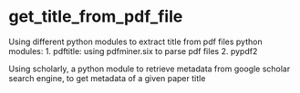 # get_title_from_pdf_file

Using different python modules to extract title from pdf files
	python modules:
	1. pdftitle: using pdfminer.six to parse pdf files
	2. pypdf2
	
Using scholarly, a python module to retrieve metadata from google scholar search engine, to get metadata of a given paper title
	
